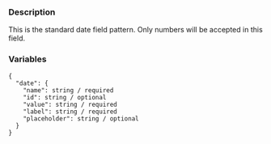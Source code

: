 ### Description
This is the standard date field pattern. Only numbers will be accepted in this field.


### Variables
~~~
{
  "date": {
    "name": string / required
    "id": string / optional
    "value": string / required
    "label": string / required
    "placeholder": string / optional
  }
}
~~~
